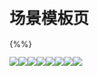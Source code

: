 # 场景模板页

{%%}

![](/assets/import.png)![](/assets/import.png)![](/assets/import.png)![](/assets/import.png)![](/assets/import.png)![](/assets/import.png)![](/assets/import.png)![](/assets/import.png)

